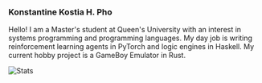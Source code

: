 ### Konstantine Kostia H. Pho

Hello! I am a Master's student at Queen's University with an interest in systems programming and programming languages.
My day job is writing reinforcement learning agents in PyTorch and logic engines in Haskell.
My current hobby project is a GameBoy Emulator in Rust.

![Stats](https://github-readme-stats.vercel.app/api/top-langs/?username=kostia-pho&private_repos=true&layout=compact&langs_count=6&hide=javascript,html,css)

<!---
kostia-pho/kostia-pho is a ✨ special ✨ repository because its `README.md` (this file) appears on your GitHub profile.
You can click the Preview link to take a look at your changes.

- 👋 Hi, I’m @kostia-pho
- 👀 I’m interested in ...
- 🌱 I’m currently learning ...
- 💞️ I’m looking to collaborate on ...
- 📫 How to reach me ...
--->

